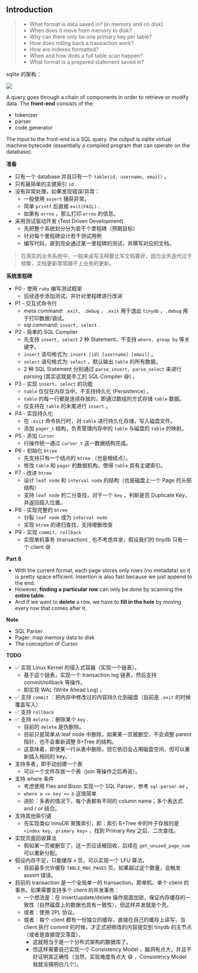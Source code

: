 ## Introduction

> - What format is data saved in? (in memory and on disk)
> - When does it move from memory to disk?
> - Why can there only be one primary key per table?
> - How does rolling back a transaction work?
> - How are indexes formatted?
> - When and how does a full table scan happen?
> - What format is a prepared statement saved in?

 sqlite 的架构：

<img src="https://cstack.github.io/db_tutorial/assets/images/arch1.gif" />

A query goes through a chain of components in order to retrieve or modify data. The **front-end** consists of the:

- tokenizer
- parser
- code generator

The input to the front-end is a SQL query. the output is sqlite virtual machine bytecode (essentially a compiled program that can operate on the database).



**准备**

- 只有一个 database 并且只有一个 `table(id, username, email)` 。
- 只有最简单的主键索引 `id` .
- 没有异常处理，如果发现错误/异常：
  - 一般使用 `assert` 捕获异常。
  - 简单 `printf` 后直接 `exit(FAIL)` .
  - 如果有 `errno` ，那么打印 `errno` 的信息。
- 采用测试驱动开发 (Test Driven Development)
  - 先把整个系统划分分为若干个里程碑（预期目标）
  - 针对每个里程碑设计若干测试用例
  - 编写代码，直到完全通过某一里程碑的测试，并撰写对应的文档。

> 在真实的业务系统中，一般来说写注释要比写文档要好，因为业务迭代过于频繁，文档更新常常跟不上业务的更新。



**系统里程碑**

- P0 - 使用 `ruby` 编写测试框架
  - 后续逐步添加测试，并针对里程碑进行改进
- P1 - 交互式命令行
  - meta command: `.exit, .debug` ，`.exit` 用于退出 `tinydb` ，`.debug` 用于打印数据/调试。
  - sql command: `insert, select` .
- P2 - 简单的 SQL Compiler
  - 先支持 `insert, select` 2 种 Statement，不支持 `where, group by` 等关键字。
  - `insert` 语句格式为: `insert [id] [username] [email]`  。
  - `select` 语句格式为: `select` ，默认输出 `table` 的所有数据。
  - 2 种 SQL Statement 分别通过 `parse_insert, parse_select` 来进行 parsing (其实这就是手工的 SQL Compiler 😅) 。
- P3 - 实现 `insert, select` 的功能
  - `table` 仅仅在内存当中，不支持持久化 (Persistence) 。
  - `table` 的每一行都是连续存放的，即通过数组的方式存储 `table` 数据。
  - 仅支持在 `table` 的末尾进行  `insert`  。
- P4 - 实现持久化
  - 在 `.exit` 命令执行时，对 `table` 进行持久化存储，写入磁盘文件。
  - 添加 `pager_t` 结构，负责管理内存中的 `table` 与磁盘的 `table` 的映射。
- P5 - 添加 `Cursor` 
  - 行操作统一通过 `cursor_t` 这一数据结构完成。
- P6 - 初始化 `btree`
  - 先支持只有一个结点的 `btree` （也是根结点）。
  - 修改 `table` 和 `pager` 的数据机构，使得 `table` 具有主键索引。
- P7 - 改进 `btree`
  - 设计 `leaf node` 和 `interval node` 的结构（也是磁盘上一个 Page 的头部结构）
  - 支持 `leaf node` 的二分查找，对于一个 `key` ，判断是否 Duplicate Key，并返回插入位置。
- P8 - 实现完整的 `btree`
  - 分裂 `leaf node` 成为 `interval node` 
  - 实现 `btree` 的递归查找，支持增删改查
- P9 - 实现 `commit, rollback`  
  - 实现单机事务 (transaction) , 也不考虑并发，假设我们的 tinydb 只有一个 client 😅

**Part 8**

- With the current format, each page stores only rows (no metadata) so it is pretty space efficient. Insertion is also fast because we just append to the end.
- However, **finding a particular row** can only be done by scanning the **entire table**.
- And if we want to **delete** a row, we have to **fill in the hole** by moving every row that comes after it.







**Note**

- SQL Parser
- Pager: map memory data to disk
- The conception of Cursor



**TODO**

- ✅ 实现 Linux Kernel 的侵入式容器（实现一个链表）。
  - 基于这个链表，实现一个 transaction log 链表，然后支持 commit/rollback 等操作。
  - 即实现 WAL (Write Ahead Log) 。
- ✅ 支持 `commit` ：把内存中修改过的内容持久化到磁盘（目前是 `.exit` 的时候覆盖写入）
- ✅ 支持 `rollback`
- ✅ 支持 `delete` ：删除某个 `key` .
  - 目前的 `delete` 是伪删除。
  - 目前只是简单从 leaf node 中删除，如果某一页被删空，不会调整 parent 指针，也不会重新调整 B+Tree 的结构。
  - 这意味着，即使某一行从表中删除，但它依旧会占用磁盘空间，但可以重新插入相同的 key。
- 支持多表，即手动创建一个表
  - 可以一个文件存放一个表（join 等操作之后再说）。
- 支持 where 条件
  -  考虑使用 Flex and Bison 实现一个 SQL Parser，参考 `sql-parser.md` 。
  -  `where a <= key <= b` 这很简单
  - 进阶：多表的情况下，每个表都有不同的 column name；多个表达式 and / or 结合。
- 支持其他索引键
  - 先实现类似 InnoDB 聚簇索引，即：索引 B+Tree 中的叶子存放的是 `<index key, primary key>` ，找到 Primary Key 之后，二次查找。
- 实现页面回收算法
  - 假如某一页被删空了，这一页应该被回收，后续在 `get_unused_page_num` 可以重新分配。
- 假设内存不足，只能缓存 `n` 页，可以实现一个 LFU 算法。
  - 目前最多允许缓存 `TABLE_MAX_PAGES` 页，如果超过这个数量，会触发 assert 错误。
- 目前的 transaction 是一个全局单一的 transaction，即单机、单个 client 的事务。如果需要支持多个 client 的并发事务：
  - 一个想法是：在 insert/update/delete 操作层面加锁，保证内存缓存的一致性（自然磁盘上的数据也具有一致性），但这样并发就是个壳。
  - 或者：使用 2PL 协议。
  - 或者：每个 client 都有一份独立的缓存，直接在自己的缓存上读写，当 client 执行 commit 的时候，才正式把修改的内容提交到 tinydb 的主节点（或者是直接提交落盘）。
    - 这就相当于是一个分布式架构的数据库了。
    - 但这样需要自己实现一个 Consistency Model ，脑洞有点大，并且不好证明其正确性（当然，实现难度有点大 😅 ，Consistency Model 我就没搞明白几个）。